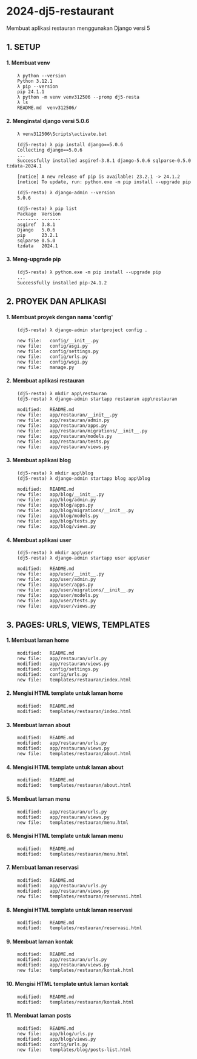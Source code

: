 # 2024-dj5-restaurant
Membuat aplikasi restauran menggunakan Django versi 5


## 1. SETUP


#### 1. Membuat venv

        λ python --version
        Python 3.12.1
        λ pip --version
        pip 24.1.1 
        λ python -m venv venv312506 --promp dj5-resta
        λ ls
        README.md  venv312506/


#### 2. Menginstal django versi 5.0.6

        λ venv312506\Scripts\activate.bat

        (dj5-resta) λ pip install django==5.0.6
        Collecting django==5.0.6
        ...
        Successfully installed asgiref-3.8.1 django-5.0.6 sqlparse-0.5.0 tzdata-2024.1

        [notice] A new release of pip is available: 23.2.1 -> 24.1.2
        [notice] To update, run: python.exe -m pip install --upgrade pip

        (dj5-resta) λ django-admin --version
        5.0.6

        (dj5-resta) λ pip list
        Package  Version
        -------- -------
        asgiref  3.8.1
        Django   5.0.6
        pip      23.2.1
        sqlparse 0.5.0
        tzdata   2024.1


#### 3. Meng-upgrade pip

        (dj5-resta) λ python.exe -m pip install --upgrade pip
        ...
        Successfully installed pip-24.1.2



## 2. PROYEK DAN APLIKASI


#### 1. Membuat proyek dengan nama 'config'

        (dj5-resta) λ django-admin startproject config .

        new file:   config/__init__.py
        new file:   config/asgi.py
        new file:   config/settings.py
        new file:   config/urls.py
        new file:   config/wsgi.py
        new file:   manage.py


#### 2. Membuat aplikasi restauran

        (dj5-resta) λ mkdir app\restauran
        (dj5-resta) λ django-admin startapp restauran app\restauran

        modified:   README.md
        new file:   app/restauran/__init__.py
        new file:   app/restauran/admin.py
        new file:   app/restauran/apps.py
        new file:   app/restauran/migrations/__init__.py
        new file:   app/restauran/models.py
        new file:   app/restauran/tests.py
        new file:   app/restauran/views.py


#### 3. Membuat aplikasi blog

        (dj5-resta) λ mkdir app\blog
        (dj5-resta) λ django-admin startapp blog app\blog

        modified:   README.md
        new file:   app/blog/__init__.py
        new file:   app/blog/admin.py
        new file:   app/blog/apps.py
        new file:   app/blog/migrations/__init__.py
        new file:   app/blog/models.py
        new file:   app/blog/tests.py
        new file:   app/blog/views.py


#### 4. Membuat aplikasi user

        (dj5-resta) λ mkdir app\user
        (dj5-resta) λ django-admin startapp user app\user

        modified:   README.md
        new file:   app/user/__init__.py
        new file:   app/user/admin.py
        new file:   app/user/apps.py
        new file:   app/user/migrations/__init__.py
        new file:   app/user/models.py
        new file:   app/user/tests.py
        new file:   app/user/views.py



## 3. PAGES: URLS, VIEWS, TEMPLATES


#### 1. Membuat laman home

        modified:   README.md
        new file:   app/restauran/urls.py
        modified:   app/restauran/views.py
        modified:   config/settings.py
        modified:   config/urls.py
        new file:   templates/restauran/index.html


#### 2. Mengisi HTML template untuk laman home

        modified:   README.md
        modified:   templates/restauran/index.html


#### 3. Membuat laman about

        modified:   README.md
        modified:   app/restauran/urls.py
        modified:   app/restauran/views.py
        new file:   templates/restauran/about.html


#### 4. Mengisi HTML template untuk laman about

        modified:   README.md
        modified:   templates/restauran/about.html


#### 5. Membuat laman menu

        modified:   app/restauran/urls.py
        modified:   app/restauran/views.py
        new file:   templates/restauran/menu.html


#### 6. Mengisi HTML template untuk laman menu

        modified:   README.md
        modified:   templates/restauran/menu.html


#### 7. Membuat laman reservasi

        modified:   README.md
        modified:   app/restauran/urls.py
        modified:   app/restauran/views.py
        new file:   templates/restauran/reservasi.html


#### 8. Mengisi HTML template untuk laman reservasi

        modified:   README.md
        modified:   templates/restauran/reservasi.html


#### 9. Membuat laman kontak

        modified:   README.md
        modified:   app/restauran/urls.py
        modified:   app/restauran/views.py
        new file:   templates/restauran/kontak.html


#### 10. Mengisi HTML template untuk laman kontak

        modified:   README.md
        modified:   templates/restauran/kontak.html


#### 11. Membuat laman posts

        modified:   README.md
        new file:   app/blog/urls.py
        modified:   app/blog/views.py
        modified:   config/urls.py
        new file:   templates/blog/posts-list.html